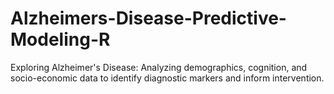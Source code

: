 # Alzheimers-Disease-Predictive-Modeling-R
Exploring Alzheimer's Disease: Analyzing demographics, cognition, and socio-economic data to identify diagnostic markers and inform intervention.
